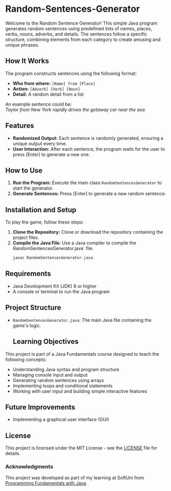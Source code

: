 # Random-Sentences-Generator

Welcome to the Random Sentence Generator! This simple Java program generates random sentences using predefined lists of names, places, verbs, nouns, adverbs, and details. The sentences follow a specific structure, combining elements from each category to create amusing and unique phrases.

## How It Works

The program constructs sentences using the following format:

- **Who from where:** `[Name] from [Place]`
- **Action:** `[Adverb] [Verb] [Noun]`
- **Detail:** A random detail from a list

An example sentence could be:  
*Taylor from New York rapidly drives the getaway car near the sea.*

## Features

- **Randomized Output:** Each sentence is randomly generated, ensuring a unique output every time.
- **User Interaction:** After each sentence, the program waits for the user to press [Enter] to generate a new one.

## How to Use

1. **Run the Program:** Execute the main class `RandomSentencesGenerator` to start the generator.
2. **Generate Sentences:** Press [Enter] to generate a new random sentence.

## Installation and Setup
To play the game, follow these steps:

1. **Clone the Repository:** Clone or download the repository containing the project files.
2. **Compile the Java File:** Use a Java compiler to compile the RandomSentencesGenerator.java` file.
   ```sh
   javac RandomSentencesGenerator.java

## Requirements
- Java Development Kit (JDK) 8 or higher
- A console or terminal to run the Java program

## Project Structure
- `RandomSentencesGenerator.java`: The main Java file containing the game's logic.

  ## Learning Objectives
This project is part of a Java Fundamentals course designed to teach the following concepts:

- Understanding Java syntax and program structure
- Managing console input and output
- Generating random sentences using arrays
- Implementing loops and conditional statements
- Working with user input and building simple interactive features

## Future Improvements
- Implementing a graphical user interface (GUI)

## License
This project is licensed under the MIT License - see the [LICENSE](LICENSE) file for details.

### Acknowledgments
This project was developed as part of my learning at SoftUni from [Programming Fundamentals with Java](https://softuni.bg/trainings/3951/programming-fundamentals-with-java-january-2023).
